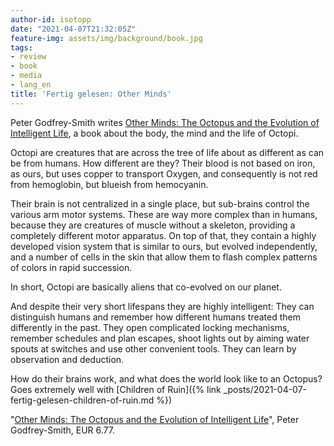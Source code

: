 ```yaml
---
author-id: isotopp
date: "2021-04-07T21:32:05Z"
feature-img: assets/img/background/book.jpg
tags:
- review
- book
- media
- lang_en
title: 'Fertig gelesen: Other Minds'
---
```

Peter Godfrey-Smith writes [Other Minds: The Octopus and the Evolution of Intelligent Life](https://www.amazon.de/Other-Minds-Octopus-Evolution-Intelligent-ebook/dp/B01LXKA6FO), a book about the body, the mind and the life of Octopi.

Octopi are creatures that are across the tree of life about as different as can be from humans. How different are they? Their blood is not based on iron, as ours, but uses copper to transport Oxygen, and consequently is not red from hemoglobin, but blueish from hemocyanin.

Their brain is not centralized in a single place, but sub-brains control the various arm motor systems. These are way more complex than in humans, because they are creatures of muscle without a skeleton, providing a completely different motor apparatus. On top of that, they contain a highly developed vision system that is similar to ours, but evolved independently, and a number of cells in the skin that allow them to flash complex patterns of colors in rapid succession.

In short, Octopi are basically aliens that co-evolved on our planet.

And despite their very short lifespans they are highly intelligent: They can distinguish humans and remember how different humans treated them differently in the past. They open complicated locking mechanisms, remember schedules and plan escapes, shoot lights out by aiming water spouts at switches and use other convenient tools. They can learn by observation and deduction.

How do their brains work, and what does the world look like to an Octopus? Goes extremely well with [Children of Ruin]({% link _posts/2021-04-07-fertig-gelesen-children-of-ruin.md %})

"[Other Minds: The Octopus and the Evolution of Intelligent Life](https://www.amazon.de/Other-Minds-Octopus-Evolution-Intelligent-ebook/dp/B01LXKA6FO)", Peter Godfrey-Smith, EUR 6.77.